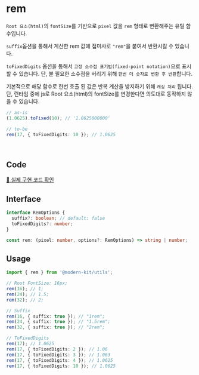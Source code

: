 # rem

`Root 요소(html)`의 `fontSize`를 기반으로 `pixel` 값을 `rem` 형태로 변환해주는 유틸 함수입니다.

`suffix`옵션을 통해서 계산한 rem 값에 접미사로 `"rem"`을 붙여서 반환시킬 수 있습니다.

`toFixedDigits` 옵션을 통해서 `고정 소수점 표기법(fixed-point notation)`으로 표시할 수 있습니다. 단, 불 필요한 소수점을 버리기 위해 `한번 더 숫자로 변환 후 반환`합니다.

기본적으로 해당 함수로 한번 호출 된 값은 반복 계산을 방지하기 위해 `캐싱 처리` 됩니다. 단, 런타임 중에 js로 Root 요소(html)의 fontSize를 변경한다면 의도대로 동작하지 않을 수 있습니다.

```ts title="typescript"
// as-is
(1.0625).toFixed(10); // '1.0625000000'

// to-be
rem(17, { toFixedDigits: 10 }); // 1.0625
```

<br />

## Code
[🔗 실제 구현 코드 확인](https://github.com/modern-agile-team/modern-kit/blob/main/packages/utils/src/style/rem/index.ts)

## Interface
```ts title="typescript"
interface RemOptions {
  suffix?: boolean; // default: false
  toFixedDigits?: number;
}

const rem: (pixel: number, options?: RemOptions) => string | number;
```

## Usage
```ts title="typescript"
import { rem } from '@modern-kit/utils';

// Root FontSize: 16px;
rem(16); // 1;
rem(24); // 1.5;
rem(32); // 2;

// Suffix
rem(16, { suffix: true }); // "1rem";
rem(24, { suffix: true }); // "1.5rem";
rem(32, { suffix: true }); // "2rem";

// ToFixedDigits
rem(17); // 1.0625
rem(17, { toFixedDigits: 2 }); // 1.06
rem(17, { toFixedDigits: 3 }); // 1.063
rem(17, { toFixedDigits: 4 }); // 1.0625
rem(17, { toFixedDigits: 10 }); // 1.0625
```
